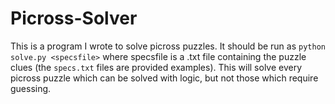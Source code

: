 # Picross-Solver
This is a program I wrote to solve picross puzzles. It should be run as `python solve.py <specsfile>` where specsfile is a .txt file containing the puzzle clues (the `specs.txt` files are provided examples). This will solve every picross puzzle which can be solved with logic, but not those which require guessing.

